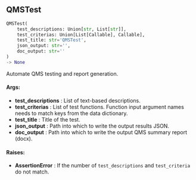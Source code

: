 ## QMSTest
```python
QMSTest(
	test_descriptions: Union[str, List[str]],
	test_criterias: Union[List[Callable], Callable],
	test_title: str='QMSTest',
	json_output: str='',
	doc_output: str=''
)
-> None
```
Automate QMS testing and report generation.


#### Args:

* **test_descriptions** :  List of text-based descriptions.
* **test_criterias** :  List of test functions. Function input argument names needs to match keys from the data        dictionary.
* **test_title** :  Title of the test.
* **json_output** :  Path into which to write the output results JSON.
* **doc_output** :  Path into which to write the output QMS summary report (docx).

#### Raises:

* **AssertionError** :  If the number of `test_descriptions` and `test_criteria` do not match.